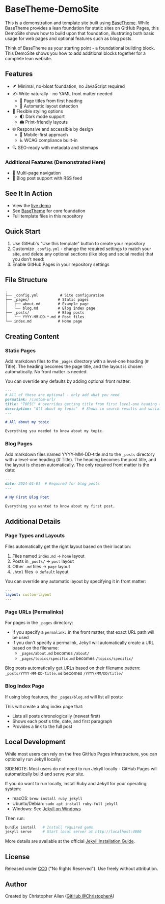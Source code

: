 # BaseTheme-DemoSite

This is a demonstration and template site built using [BaseTheme](https://github.com/ChristopherA/BaseTheme). While BaseTheme provides a lean foundation for static sites on GitHub Pages, this DemoSite shows how to build upon that foundation, illustrating both basic usage for web pages and optional features such as blog posts.

Think of BaseTheme as your starting point - a foundational building block. This DemoSite shows you how to add additional blocks together for a complete lean website.

## Features

- 🪶 Minimal, no-bloat foundation, no JavaScript required
- ✍️ Write naturally - no YAML front matter needed
  - 📄 Page titles from first heading
  - 🎯 Automatic layout detection
- 🎨 Flexible styling options
  - 🌓 Dark mode support
  - 🖨️ Print-friendly layouts
- 🌐 Responsive and accessible by design
  - 📱 Mobile-first approach  
  - ♿️ WCAG compliance built-in
- 🔍 SEO-ready with metadata and sitemaps

### Additional Features (Demonstrated Here)
- 📑 Multi-page navigation
- 📰 Blog post support with RSS feed

## See It In Action
- View the [live demo](https://christophera.github.io/BaseTheme-DemoSite/)
- See [BaseTheme](https://github.com/ChristopherA/BaseTheme) for core foundation
- Full template files in this repository

## Quick Start

1. Use GitHub's "Use this template" button to create your repository
2. Customize `_config.yml` - change the required settings to match your site, and delete any optional sections (like blog and social media) that you don't need:
3. Enable GitHub Pages in your repository settings

## File Structure
```
.
├── _config.yml          # Site configuration
├── _pages/             # Static pages
│   ├── about.md        # Example page
│   └── blog.md         # Blog index page
├── _posts/             # Blog posts
│   └── YYYY-MM-DD-*.md # Post files
└── index.md            # Home page
```

## Creating Content

### Static Pages
Add markdown files to the `_pages` directory with a level-one heading (# Title). The heading becomes the page title, and the layout is chosen automatically. No front matter is needed.

You can override any defaults by adding optional front matter:

```markdown
---
# All of these are optional - only add what you need
permalink: /custom-url/
title: "TOPIC" # overrides getting title from first level-one heading (# Title) 
description: "All about my topic"  # Shows in search results and social media
---

# All about my topic

Everything you needed to know about my topic.

```

### Blog Pages
Add markdown files named YYYY-MM-DD-title.md to the `_posts` directory with a level-one heading (# Title). The heading becomes the post title, and the layout is chosen automatically. The only required front matter is the date:

```markdown
---
date: 2024-01-01  # Required for blog posts
---

# My First Blog Post

Everything you wanted to know about my first post.
```

## Additional Details

### Page Types and Layouts

Files automatically get the right layout based on their location:
1. Files named `index.md` → `home` layout
2. Posts in `_posts/` → `post` layout
3. Other `.md` files → `page` layout
4. `.html` files → `default` layout

You can override any automatic layout by specifying it in front matter:
```yaml
---
layout: custom-layout
---
```

### Page URLs (Permalinks)

For pages in the `_pages` directory:
- If you specify a `permalink:` in the front matter, that exact URL path will be used
- If you don't specify a permalink, Jekyll will automatically create a URL based on the filename:
  - `_pages/about.md` becomes `/about/`
  - `_pages/topics/specific.md` becomes `/topics/specific/`

Blog posts automatically get URLs based on their filename pattern:
`_posts/YYYY-MM-DD-title.md` becomes `/YYYY/MM/DD/title/`

### Blog Index Page
If using blog features, the `_pages/blog.md` will list all posts:

This will create a blog index page that:
- Lists all posts chronologically (newest first)
- Shows each post's title, date, and first paragraph
- Provides a link to the full post

## Local Development

While most users can rely on the free GitHub Pages infrastructure, you can optionally run Jekyll locally:

SIDENOTE: Most users do not need to run Jekyll locally - GitHub Pages will automatically build and serve your site.

If you do want to run locally, install Ruby and Jekyll for your operating system:
- macOS: `brew install ruby jekyll`
- Ubuntu/Debian: `sudo apt install ruby-full jekyll`
- Windows: See [Jekyll on Windows](https://jekyllrb.com/docs/installation/windows/)

Then run:
```zsh
bundle install   # Install required gems
jekyll serve     # Start local server at http://localhost:4000
```

More details are available at the official [Jekyll Installation Guide](https://jekyllrb.com/docs/installation/).

## License

Released under [CC0](LICENSE) ("No Rights Reserved"). Use freely without attribution.

## Author

Created by Christopher Allen ([GitHub @ChristopherA](https://github.com/ChristopherA))
